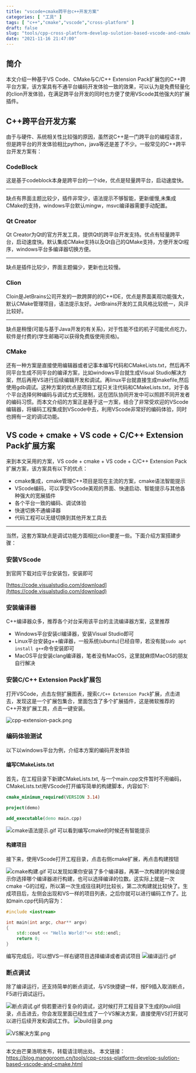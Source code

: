 ```yaml
---
title: "vscode+cmake跨平台c++开发方案"
categories: [ "工具" ]
tags: [ "c++","cmake","vscode","cross-platform" ]
draft: false
slug: "tools/cpp-cross-platform-develop-sulotion-based-vscode-and-cmake"
date: "2021-11-16 21:47:00"
---
```


## 简介

本文介绍一种基于VS Code、CMake与C/C++ Extension Pack扩展包的C++跨平台方案，该方案具有不通平台编码开发体验一致的效果，可以认为是免费轻量化的clion开发体验，在满足跨平台开发的同时也方便了使用VScode其他强大的扩展插件。

## C++跨平台开发方案

由于与硬件、系统相关性比较强的原因，虽然说C++是一门跨平台的编程语言，但是跨平台的开发体验相比python，java等还是差了不少。一般常见的C++跨平台开发方案有：

### CodeBlock

这是基于codeblock本身是跨平台的一个ide，优点是轻量跨平台，启动速度快。

----

缺点有界面主题比较少，插件非常少，语法提示不够智能，更新缓慢,未集成CMake的支持，windows平台默认mingw，msvc编译器需要手动配置。

### Qt Creator

Qt Creator为Qt的官方开发工具，提供Qt的跨平台开发支持。优点有轻量跨平台，启动速度快。默认集成CMake支持以及Qt自己的QMake支持，方便开发Qt程序，windows平台多编译器切换方便。

-----

缺点是插件比较少，界面主题偏少，更新也比较慢。

### Clion

Cloin是JetBrains公司开发的一款跨屏的的C++IDE，优点是界面美观功能强大，默认CMake管理项目，语法提示友好。JetBrains开发的工具风格比较统一，风评比较好。

-----

缺点是稍慢(可能与基于Java开发的有关系)，对于性能不佳的机子可能优点吃力，软件是付费的(学生邮箱可以获得免费版使用资格)。

### CMake

还有一种方案是直接使用编辑器或者记事本编写代码和CMakeLists.txt，然后再不同平台生成不同平台的编译方案，比如windows平台就生成Visual Studio解决方案，然后再用VS进行后续编辑开发和调试。再linux平台就直接生成makefile,然后使用gdb调试。这种方案的优点是项目工程只关注代码和CMakeLists.txt，对于各个平台选择何种编码与调试方式无限制，这在团队协同开发中可以照顾不同开发者的编码习惯。而本文介绍的方案正是基于这一方案，结合了非常受欢迎的VScode编辑器，将编码工程集成到VScode中去，利用VScode非常好的编码体验，同时也拥有一定的调试功能。

## VS code + cmake +  VS code + C/C++ Extension Pack扩展方案

来到本文采用的方案，VS code + cmake +  VS code + C/C++ Extension Pack扩展方案，该方案具有以下的优点：

- cmake集成，cmake管理C++项目是现在主流的方案，cmake语法智能提示
- VScode编码，可以享受VScode美观的界面、快速启动、智能提示与其他各种强大的宽展插件
- 各个平台一致的编码、调试体验
- 快速切换不通编译器
- 代码工程可以无缝切换到其他开发工具去

----

当然，这套方案缺点是调试功能方面相比clion要差一些。下面介绍方案搭建步骤：

### 安装VScode

到官网下载对应平台安装包，安装即可

[https://code.visualstudio.com/download](https://code.visualstudio.com/download)

### 安装编译器

C++编译器众多，推荐各个对台采用该平台的主流编译器方案，这里推荐

- Windows平台安装cl编译器，安装Visual Studio即可
- Linux平台安装g++编译器，一般系统(ubuntu)已经自带，若没有就```sudo apt install g++```命令安装即可
- MacOS平台安装clang编译器，笔者没有MacOS，这里就麻烦MacOS的朋友自行解决

### 安装C/C++ Extension Pack扩展包

打开VSCode，点击左侧扩展图表，搜索```C/C++ Extension Pack```扩展，点击进去，发现这是一个扩展包集合，里面包含了多个扩展插件，这是微软推荐的C++开发扩展工具，点击一键安装。

![cpp-extension-pack.png][1]
### 编码体验测试

以下以windows平台为例，介绍本方案的编码开发体验

#### 编写CMakeLists.txt

首先，在工程目录下新建CMakeLists.txt, 与一个main.cpp文件暂时不用编码，CMakeLists.txt用VScode打开编写简单的构建脚本，内容如下:

```cmake
cmake_minimum_required(VERSION 3.14)

project(demo)

add_executable(demo main.cpp)
```
![cmake语法提示.gif][2]
可以看到编写cmake的时候还有智能提示

#### 构建项目

接下来，使用VScode打开工程目录，点击右侧cmake扩展，再点击构建按钮

![cmake构建.gif][3]
可以发现如果你安装了多个编译器，再第一次构建的时候会提示你选择哪个编译器进行构建，也可以选择编译的位数。这实际上就是一次cmake -G的过程，所以第一次生成往往耗时比较长，第二次构建就比较快了。生成项目后，左侧会出现和VS一样的项目列表，之后你就可以进行编码工作了。比如main.cpp代码内容为：

```cpp
#include <iostream>

int main(int argc, char** argv)
{
    std::cout << "Hello World!"<< std::endl;
    return 0;
}
```

编写完成后，可以想VS一样右键项目选择编译或者调试项目
![编译运行.gif][4]
### 断点调试

除了编译运行，还支持简单的断点调试，与VS快捷键一样，按F9插入取消断点，F5进行调试运行。

![断点调试.gif][5]
倘若要进行复杂的调试，这时候打开工程目录下生成的build目录，点击进去，你会发现里面已经生成了一个VS解决方案，直接使用VS打开就可以进行后续开发和调试工作。
![build目录.png][6]

![VS解决方案.png][7]

--------

本文由芒果浩明发布，转载请注明出处。
本文链接：https://blog.mangoroom.cn/tools/cpp-cross-platform-develop-sulotion-based-vscode-and-cmake.html


  [1]: https://mangoroom.cn/usr/uploads/2021/11/3283257012.png
  [2]: https://mangoroom.cn/usr/uploads/2021/11/1299160451.gif
  [3]: https://mangoroom.cn/usr/uploads/2021/11/1613595199.gif
  [4]: https://mangoroom.cn/usr/uploads/2021/11/3582277633.gif
  [5]: https://mangoroom.cn/usr/uploads/2021/11/1088792569.gif
  [6]: https://mangoroom.cn/usr/uploads/2021/11/3493808769.png
  [7]: https://mangoroom.cn/usr/uploads/2021/11/1961865065.png